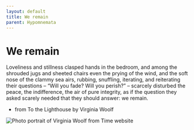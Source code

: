 ```yaml
---
layout: default
title: We remain
parent: Hypomnemata
---
```

# We remain

Loveliness and stillness clasped hands in the bedroom, and among the shrouded jugs and sheeted chairs even the prying of the wind, and the soft nose of the clammy sea airs, rubbing, snuffling, iterating, and reiterating their questions – “Will you fade? Will you perish?” – scarcely disturbed the peace, the indifference, the air of pure integrity, as if the question they asked scarely needed that they should answer: we remain.

- from To the Lighthouse by Virginia Woolf

![Photo portrait of Virginia Woolf from Time website](https://api.time.com/wp-content/uploads/2019/12/virginia-woolf-biography-young.jpg)